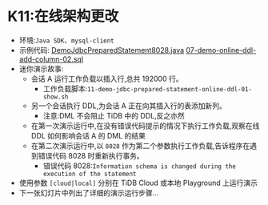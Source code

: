 # K11:在线架构更改
+ 环境:`Java SDK`、`mysql-client`
+ 示例代码:
[DemoJdbcPreparedStatement8028.java](https://github.com/pingcap/tidb-course-201-lab/blob/master/scripts/DemoJdbcPreparedStatement8028.java)
[07-demo-online-ddl-add-column-02.sql](https://github.com/pingcap/tidb-course-201-lab/blob/master/scripts/07-demo-online-ddl-add-column-02.sql)
+ 迷你演示故事:
  + 会话 A 运行工作负载以插入行,总共 192000 行。
    + 工作负载脚本:`11-demo-jdbc-prepared-statement-online-ddl-01-show.sh`
  + 另一个会话执行 DDL,为会话 A 正在向其插入行的表添加新列。
    + 注意:DML 不会阻止 TiDB 中的 DDL,反之亦然
  + 在第一次演示运行中,在没有错误代码提示的情况下执行工作负载,观察在线 DDL 如何影响会话 A 的 DML 的结果
  + 在第二次演示运行中,以 `8028` 作为第二个参数执行工作负载,告诉程序在遇到错误代码 8028 时重新执行事务。
    + 错误代码 8028:`Information schema is changed during the execution of the statement`
+ 使用参数 `[cloud|local]` 分别在 TiDB Cloud 或本地 Playground 上运行演示
+ 下一张幻灯片中列出了详细的演示运行步骤...
